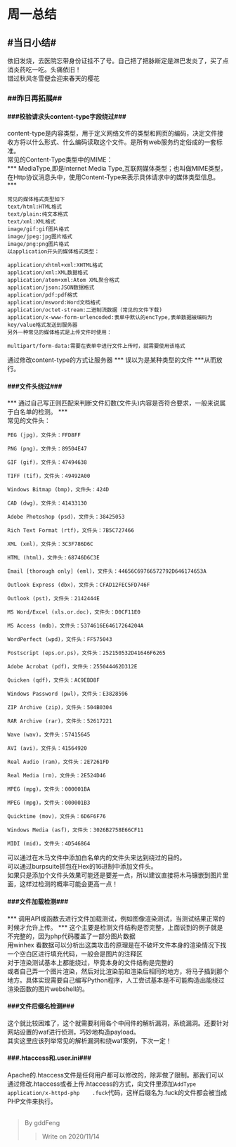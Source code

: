 周一总结 </br>
================================================
## #当日小结#
依旧发烧，去医院忘带身份证挂不了号。自己把了把脉断定是淋巴发炎了，买了点消炎药吃一吃。头痛依旧！</br>
错过秋风冬雪便会迎来春天的樱花

### ##昨日再拓展##
#### ###校验请求头content-type字段绕过###
content-type是内容类型，用于定义网络文件的类型和网页的编码，决定文件接收方将以什么形式、什么编码读取这个文件。是所有web服务约定俗成的一套标准。</br>
常见的Content-Type类型中的MIME：</br>
*** MediaType,即是Internet Media Type,互联网媒体类型；也叫做MIME类型， 在Http协议消息头中，使用Content-Type来表示具体请求中的媒体类型信息。  ***
```
常见的媒体格式类型如下
text/html:HTML格式
text/plain:纯文本格式
text/xml:XML格式
image/gif:gif图片格式
image/jpeg:jpg图片格式
image/png:png图片格式
以application开头的媒体格式类型：

application/xhtml+xml:XHTML格式
application/xml:XML数据格式
application/atom+xml:Atom XML聚合格式
application/json:JSON数据格式
application/pdf:pdf格式
application/msword:Word文档格式
application/octet-stream:二进制流数据（常见的文件下载)
application/x-www-form-urlencoded:表单中默认的encType,表单数据被编码为key/value格式发送到服务器
另外一种常见的媒体格式是上传文件时使用：

multipart/form-data:需要在表单中进行文件上传时，就需要使用该格式
```
通过修改content-type的方式让服务器 *** 误以为是某种类型的文件 ***从而放行。
#### ###文件头绕过###
*** 通过自己写正则匹配来判断文件幻数(文件头)内容是否符合要求，一般来说属于白名单的检测。 ***</br>
常见的文件头：</br>
```
PEG (jpg)，文件头：FFD8FF

PNG (png)，文件头：89504E47

GIF (gif)，文件头：47494638

TIFF (tif)，文件头：49492A00

Windows Bitmap (bmp)，文件头：424D

CAD (dwg)，文件头：41433130

Adobe Photoshop (psd)，文件头：38425053

Rich Text Format (rtf)，文件头：7B5C727466

XML (xml)，文件头：3C3F786D6C

HTML (html)，文件头：68746D6C3E

Email [thorough only] (eml)，文件头：44656C69766572792D646174653A

Outlook Express (dbx)，文件头：CFAD12FEC5FD746F

Outlook (pst)，文件头：2142444E

MS Word/Excel (xls.or.doc)，文件头：D0CF11E0

MS Access (mdb)，文件头：5374616E64617264204A

WordPerfect (wpd)，文件头：FF575043

Postscript (eps.or.ps)，文件头：252150532D41646F6265

Adobe Acrobat (pdf)，文件头：255044462D312E

Quicken (qdf)，文件头：AC9EBD8F

Windows Password (pwl)，文件头：E3828596

ZIP Archive (zip)，文件头：504B0304

RAR Archive (rar)，文件头：52617221

Wave (wav)，文件头：57415645

AVI (avi)，文件头：41564920

Real Audio (ram)，文件头：2E7261FD

Real Media (rm)，文件头：2E524D46

MPEG (mpg)，文件头：000001BA

MPEG (mpg)，文件头：000001B3

Quicktime (mov)，文件头：6D6F6F76

Windows Media (asf)，文件头：3026B2758E66CF11

MIDI (mid)，文件头：4D546864
```
可以通过在木马文件中添加白名单内的文件头来达到绕过的目的。</br>
可以通过burpsuite抓包在Hex的16进制中添加文件头。</br>
如果只是添加个文件头效果可能还是要差一点，所以建议直接将木马镶嵌到图片里面，这样过检测的概率可能会更高一点！
#### ###文件加载检测###
*** 调用API或函数去进行文件加载测试，例如图像渲染测试，当测试结果正常的时候才允许上传。 ***
这个主要是检测文件结构是否完整，上面说到的例子就是不完整的，因为php代码覆盖了一部分图片数据</br>
用winhex 看数据可以分析出这类攻击的原理是在不破坏文件本身的渲染情况下找一个空白区进行填充代码，一般会是图片的注释区</br>
对于渲染测试基本上都能绕过，毕竟本身的文件结构是完整的</br>
或者自己弄一个图片渲染，然后对比渲染前和渲染后相同的地方，将马子插到那个地方。具体实现需要自己编写Python程序，人工尝试基本是不可能构造出能绕过渲染函数的图片webshell的。
#### ###文件后缀名检测###
这个就比较困难了，这个就需要利用各个中间件的解析漏洞，系统漏洞。还要针对网站设置的waf进行侦测，巧妙地构造payload。</br>
其实这里应该列举常见的解析漏洞和绕waf案例，下次一定！
#### ###.htaccess和.user.ini###
Apache的.htaccess文件是任何用户都可以修改的，除非做了限制。那我们可以通过修改.htaccess或者上传.htaccess的方式，向文件里添加`AddType  application/x-httpd-php    .fuck`代码，这样后缀名为.fuck的文件都会被当成PHP文件来执行。</br></br>

> By gddFeng
>>Write on 2020/11/14